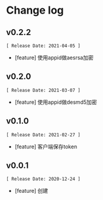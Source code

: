 # Change log

## v0.2.2

    [ Release Date: 2021-04-05 ]

- [feature] 使用appid做aesrsa加密

## v0.2.0

    [ Release Date: 2021-03-07 ]

- [feature] 使用appid做desmd5加密

## v0.1.0

    [ Release Date: 2021-02-27 ]

- [feature] 客户端保存token

## v0.0.1

    [ Release Date: 2020-12-24 ]

- [feature] 创建



